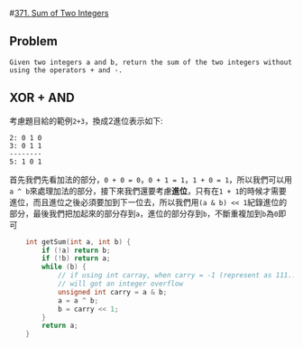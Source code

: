 #[371. Sum of Two Integers](https://leetcode.com/problems/sum-of-two-integers/)

## Problem
```
Given two integers a and b, return the sum of the two integers without using the operators + and -.
```

## XOR + AND
考慮題目給的範例`2+3`，換成2進位表示如下:
```
2: 0 1 0
3: 0 1 1
--------
5: 1 0 1
```
首先我們先看加法的部分，`0 + 0 = 0`，`0 + 1 = 1`，`1 + 0 = 1`，所以我們可以用`a ^ b`來處理加法的部分，接下來我們還要考慮**進位**，只有在`1 + 1`的時候才需要進位，而且進位之後必須要加到下一位去，所以我們用`(a & b) << 1`紀錄進位的部分，最後我們把加起來的部分存到`a`，進位的部分存到`b`，不斷重複加到`b`為`0`即可

```cpp
    int getSum(int a, int b) {
        if (!a) return b;
        if (!b) return a;
        while (b) {
            // if using int carray, when carry = -1 (represent as 111...111)
            // will got an integer overflow
            unsigned int carry = a & b;
            a = a ^ b;
            b = carry << 1;
        }
        return a;
    }
```